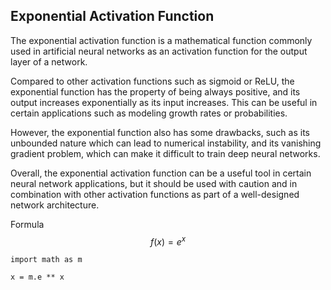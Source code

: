 ## Exponential Activation Function 

The exponential activation function is a mathematical function commonly used in artificial neural networks as an activation function for the output layer of a network.

Compared to other activation functions such as sigmoid or ReLU, the exponential function has the property of being always positive, and its output increases exponentially as its input increases. This can be useful in certain applications such as modeling growth rates or probabilities.

However, the exponential function also has some drawbacks, such as its unbounded nature which can lead to numerical instability, and its vanishing gradient problem, which can make it difficult to train deep neural networks.

Overall, the exponential activation function can be a useful tool in certain neural network applications, but it should be used with caution and in combination with other activation functions as part of a well-designed network architecture.

Formula $$f(x) = e^x$$

```
import math as m

x = m.e ** x
```
